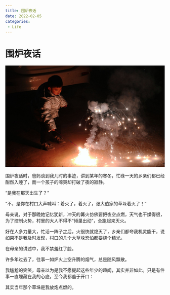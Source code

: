 ```yaml
---
title: 围炉夜话
date: 2022-02-05
categories:
 - Life
---
```



# 围炉夜话

![img](./assets/o&rf=viewer_311.jpeg)

围炉夜话时，爸妈谈到我儿时的事迹，讲到某年的寒冬，忙碌一天的乡亲们都已经酣然入睡了，而一个孩子的啼哭却打破了夜的寂静。

 “是我在那天出生了？”

 “不，是你在村口大声喊叫：着火了，着火了，张大伯家的草垛着火了！” 

母亲说，对于那晚她记忆犹新，冲天的篝火仿佛要把夜空点燃，天气也干燥得很，为了控制火势，村里的大人不得不“倾巢出动”，全跑起来灭火。 

好在人多力量大，忙活一阵子之后，火很快就熄灭了，乡亲们都夸我机灵能干，说如果不是我及时发现，村口的几个大草垛恐怕都要烧个精光。 

在母亲的讲述中，我不禁羞红了脸。 

许多年过去了，往事一如炉火上空升腾的烟气，总是随风飘散。 

我尴尬的笑笑，母亲以为是我不愿提起这些年少的趣闻，其实并非如此。只是有件事一直埋藏在我的心底，至今我都羞于开口： 

其实当年那个草垛是我放炮点燃的。

